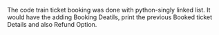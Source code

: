 The code train ticket booking was done with python-singly linked list.
It would have the adding Booking Deatils, print the previous Booked ticket Details and also Refund Option.
